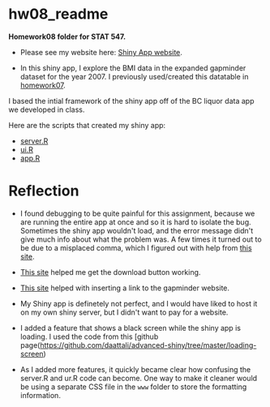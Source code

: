 hw08\_readme
================
	
**Homework08 folder for STAT 547.**

- Please see my website here: [Shiny App website](https://github.com/sepkamal/STAT545-hw-Kamal-Sepehr/blob/master/Hw07/Hw07_automating_data_analysis_pipelines.md). 

- In this shiny app, I explore the BMI data in the expanded gapminder dataset for the year 2007. I previously used/created this datatable in [homework07](https://github.com/sepkamal/STAT545-hw-Kamal-Sepehr/tree/master/Hw07).

I based the intial framework of the shiny app off of the BC liquor data app we developed in class.

Here are the scripts that created my shiny app:
 - [server.R](https://github.com/sepkamal/STAT545-hw-Kamal-Sepehr/blob/master/Hw07/BMI_data_wrangling.R)
 - [ui.R](https://github.com/sepkamal/STAT545-hw-Kamal-Sepehr/blob/master/Hw07/BMI_statistical_analysis.R)
 - [app.R](https://github.com/sepkamal/STAT545-hw-Kamal-Sepehr/blob/master/Hw07/BMI_plotting.R)
 
# Reflection

- I found debugging to be quite painful for this assignment, because we are running the entire app at once and so it is hard to isolate the bug. Sometimes the shiny app wouldn't load, and the error message didn't give much info about what the problem was. A few times it turned out to be due to a misplaced comma, which I figured out with help from [this site](https://stackoverflow.com/questions/22626412/error-in-rshiny-ui-r-argument-missing).

- [This site](https://gist.github.com/wch/9630481) helped me get the download button working.

- [This site](https://stackoverflow.com/questions/42047422/create-url-hyperlink-in-r-shiny) helped with inserting a link to the gapminder website.

- My Shiny app is definetely not perfect, and I would have liked to host it on my own shiny server, but I didn't want to pay for a website.

- I added a feature that shows a black screen while the shiny app is loading. I used the code from this [github page(https://github.com/daattali/advanced-shiny/tree/master/loading-screen)

- As I added more features, it quickly became clear how confusing the server.R and ur.R code can become. One way to make it cleaner would be using a separate CSS file in the `www` folder to store the formatting information. 


